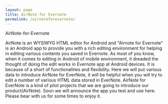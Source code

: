```yaml
---
layout: page
title: AirNote for Evernote
permalink: /airnoteforevernote/
---
```

AirNote-for-Evernote

AirNote is an WYSIWYG HTML editor for Android and "Airnote for Evernote" is an Android app to provide you with a rich editing environment for helping in editing various contents you saved in Evernote. 
As most of you know, when it comes to editing in Android of mobile environment, it dreaded the thought of doing the edit works in Evernote app at Android devices. It is because of a short of functionalities and flexibility. 
Here we will put various data to introduce AirNote for EverNote, it will be helpful when you will try to edit a number of various HTML data stored in EverNote. AirNote for EverNote is a kind of pilot projects that we are going to introduce our product(AirNote). Soon we will announce the app you test and use here. Please bear with us for some times to enjoy it.